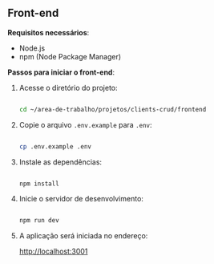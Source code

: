 
## Front-end

**Requisitos necessários**:

- Node.js
- npm (Node Package Manager)

**Passos para iniciar o front-end**:

1. Acesse o diretório do projeto:

   ```bash

   cd ~/area-de-trabalho/projetos/clients-crud/frontend

   ```
2. Copie o arquivo `.env.example` para `.env`:

   ```bash

   cp .env.example .env

   ```
3. Instale as dependências:

   ```bash

   npm install

   ```
4. Inicie o servidor de desenvolvimento:

   ```bash

   npm run dev

   ```
5. A aplicação será iniciada no endereço:

   [http://localhost:3001](http://localhost:3001)
